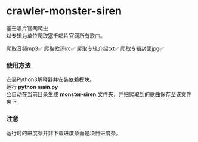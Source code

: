 # crawler-monster-siren
塞壬唱片官网爬虫  
以专辑为单位爬取塞壬唱片官网所有歌曲。  

爬取音频mp3✅
爬取歌词irc✅
爬取专辑介绍txt✅
爬取专辑封面jpg✅

### 使用方法
安装Python3解释器并安装依赖模块。  
运行 **python main.py**  
会自动在当前目录生成 **monster-siren** 文件夹，并把爬取到的歌曲保存至该文件夹下。

### 注意  
运行时的进度条并非下载进度条而是项目进度条。
